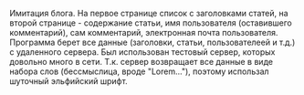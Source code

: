 Имитация блога. На первое странице список с заголовками статей, на второй странице - содержание статьи, имя пользователя (оставившего комментарий), сам комментарий, электронная почта пользователя. Программа берет все данные (заголовки, статьи, пользователеей и т.д.) с удаленного сервера. Был использован тестовый сервер, которых довольно много в сети. Т.к. сервер возвращает все данные в виде набора слов (бессмыслица, вроде "Lorem..."), поэтому использал шуточный эльфийский шрифт.
